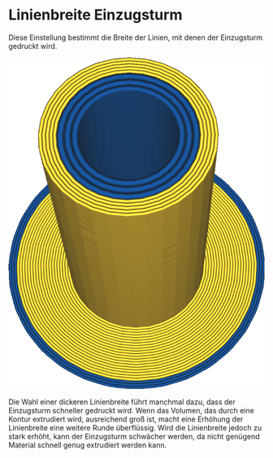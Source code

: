 Linienbreite Einzugsturm
====
Diese Einstellung bestimmt die Breite der Linien, mit denen der Einzugsturm gedruckt wird.

<!--screenshot {
"image_path": "prime_tower_line_width.png",
"models": [
    {"script": "cube.scad"},
    {
        "script": "cube.scad",
        "object_settings": {"extruder_nr": 1},
        "transformation": ["translateX(40)"]
    }
],
"camera_position": [475, -419, 131],
"camera_lookat": [475, -465, 20],
"settings": {
    "prime_tower_enable": true,
    "[1]prime_tower_line_width": 0.8
},
"colour_scheme": "material_colour",
"colours": 64
}-->
![Das blaue Material hat eine größere Linienbreite als das gelbe Material](../images/prime_tower_line_width.png)

Die Wahl einer dickeren Linienbreite führt manchmal dazu, dass der Einzugsturm schneller gedruckt wird. Wenn das Volumen, das durch eine Kontur extrudiert wird, ausreichend groß ist, macht eine Erhöhung der Linienbreite eine weitere Runde überflüssig. Wird die Linienbreite jedoch zu stark erhöht, kann der Einzugsturm schwächer werden, da nicht genügend Material schnell genug extrudiert werden kann.